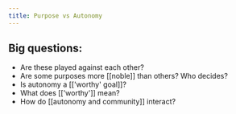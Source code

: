 ```yaml
---
title: Purpose vs Autonomy
---
```


## Big questions:

- Are these played against each other?
- Are some purposes more [[noble]] than others? Who decides?
- Is autonomy a [['worthy' goal]]?
- What does [['worthy']] mean?
- How do [[autonomy and community]] interact?
